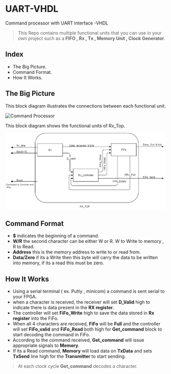 # UART-VHDL
Command processor with UART interface -VHDL

>This Repo contains multiple functional units that you can use in your own project such as 
a **FIFO , Rx , Tx , Memory Unit , Clock Generator**.

## Index
* The Big Picture.
* Command Format.
* How It Works.

## The Big Picture
This block diagram illustrates the connections between each functional unit.

![Command Processor](/Command_processor.png?row=true "Command_processor")

This block diagram shows the functional units of Rx_Top.

![Rx_top](/Rx_top.png?row=true "Rx_top")

## Command Format
* **$** indicates the beginning of a command.
* **W/R** the second character can be either W or R. W to Write to memory , R to Read.
* **Address** this is the memory address to write to or read from.
* **Data/Zero** if its a Write then this byte will carry the data to be written into memory, if its a read this must be zero.

## How It Works
* Using a serial terminal ( ex. Putty , minicom) a command is sent serial to your FPGA.
* when a character is received, the receiver will set **D_Valid** high to indicate there is data present in the **RX register**.
* The controller will set **FiFo_Write** high to save the data stored in **Rx register** into the FiFo.
* When all 4 characters are received, **FiFo** will be **Full** and the controller will set **FiFo_valid** and **FiFo_Read** both high for **Get_command** block to start decoding the command in FiFo.
* According to the command received, **Get_command** will issue appropriate signals to **Memory**.
* If its a Read command, **Memory** will load data on **TxData** and sets **TxSend** line high for the **Transmitter** to start sending.

> At each clock cycle **Get_command** decodes a character.

